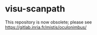 # visu-scanpath

This repository is now obsolete; please see https://gitlab.inria.fr/mistis/oculonimbus/

